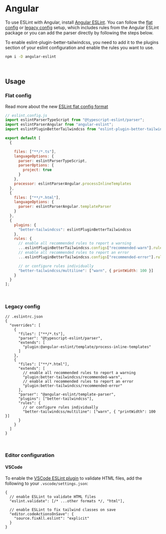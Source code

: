 # Angular

To use ESLint with Angular, install [Angular ESLint](https://github.com/angular-eslint/angular-eslint?tab=readme-ov-file#quick-start). You can follow the [flat config](https://github.com/angular-eslint/angular-eslint/blob/main/docs/CONFIGURING_FLAT_CONFIG.md) or [legacy config](https://github.com/angular-eslint/angular-eslint/blob/main/docs/CONFIGURING_ESLINTRC.md) setup, which includes rules from the Angular ESLint package or you can add the parser directly by following the steps below.

To enable eslint-plugin-better-tailwindcss, you need to add it to the plugins section of your eslint configuration and enable the rules you want to use.

```sh
npm i -D angular-eslint
```

<br/>

## Usage

### Flat config

Read more about the new [ESLint flat config format](https://eslint.org/docs/latest/use/configure/configuration-files-new)

```js
// eslint.config.js
import eslintParserTypeScript from "@typescript-eslint/parser";
import eslintParserAngular from "angular-eslint";
import eslintPluginBetterTailwindcss from "eslint-plugin-better-tailwindcss";

export default [
  {

    files: ["**/*.ts"],
    languageOptions: {
      parser: eslintParserTypeScript,
      parserOptions: {
        project: true
      }
    },
    processor: eslintParserAngular.processInlineTemplates
  },
  {
    files: ["**/*.html"],
    languageOptions: {
      parser: eslintParserAngular.templateParser
    }
  },
  {
    plugins: {
      "better-tailwindcss": eslintPluginBetterTailwindcss
    },
    rules: {
      // enable all recommended rules to report a warning
      ...eslintPluginBetterTailwindcss.configs["recommended-warn"].rules,
      // enable all recommended rules to report an error
      ...eslintPluginBetterTailwindcss.configs["recommended-error"].rules,

      // or configure rules individually
      "better-tailwindcss/multiline": ["warn", { printWidth: 100 }]
    }
  }
];
```

<br/>

### Legacy config

```jsonc
// .eslintrc.json
{
  "overrides": [
    {
      "files": ["**/*.ts"],
      "parser": "@typescript-eslint/parser",
      "extends": [
        "plugin:@angular-eslint/template/process-inline-templates"
      ]
    },
    {
      "files": ["**/*.html"],
      "extends": [
        // enable all recommended rules to report a warning
        "plugin:better-tailwindcss/recommended-warn",
        // enable all recommended rules to report an error
        "plugin:better-tailwindcss/recommended-error"
      ],
      "parser": "@angular-eslint/template-parser",
      "plugins": ["better-tailwindcss"],
      "rules": {
        // or configure rules individually
        "better-tailwindcss/multiline": ["warn", { "printWidth": 100 }]
      }
    }
  ]
}
```

<br/>

### Editor configuration

#### VSCode

To enable the [VSCode ESLint plugin](https://marketplace.visualstudio.com/items?itemName=dbaeumer.vscode-eslint) to validate HTML files, add the following to your `.vscode/settings.json`:

```jsonc
{
  // enable ESLint to validate HTML files
  "eslint.validate": [/* ...other formats */, "html"],

  // enable ESLint to fix tailwind classes on save
  "editor.codeActionsOnSave": {
    "source.fixAll.eslint": "explicit"
  }
}
```
